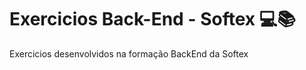 # Exercicios Back-End - Softex :computer::books:

Exercicios desenvolvidos na formação BackEnd da Softex
